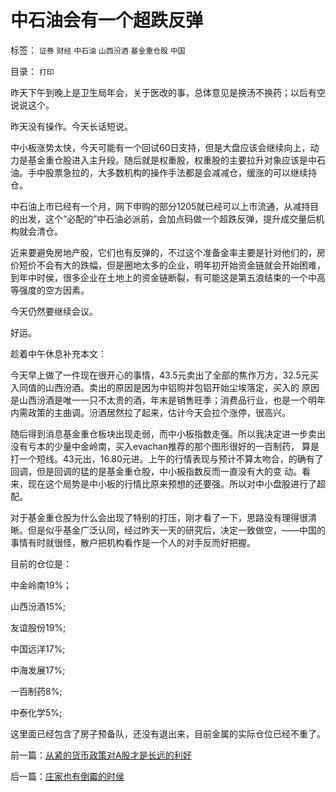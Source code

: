 # 中石油会有一个超跌反弹

标签： `证券` `财经` `中石油` `山西汾酒` `基金重仓股` `中国` 

目录： `打印`

昨天下午到晚上是卫生局年会，关于医改的事，总体意见是换汤不换药；以后有空说说这个。



昨天没有操作。今天长话短说。



中小板涨势太快，今天可能有一个回试60日支持，但是大盘应该会继续向上，动力是基金重仓股进入主升段。随后就是权重股，权重股的主要拉升对象应该是中石油。手中股票急拉的，大多数机构的操作手法都是会减减仓，缓涨的可以继续持仓。



中石油上市已经有一个月，网下申购的部分1205就已经可以上市流通，从减持目的出发，这个“必配的”中石油必派前，会加点码做一个超跌反弹，提升成交量后机构就会清仓。



近来要避免房地产股，它们也有反弹的，不过这个准备金率主要是针对他们的，房价短价不会有大的跌幅，但是圈地太多的企业，明年初开始资金链就会开始困难，到年中时侯，很多企业在土地上的资金链断裂，有可能这是第五浪结束的一个中高等强度的空方因素。



今天仍然要继续会议。



好运。



趁着中午休息补充本文：

今天早上做了一件现在很开心的事情，43.5元卖出了全部的焦作万方，32.5元买入同值的山西汾酒。卖出的原因是因为中铝购并包铝开始尘埃落定，买入的
原因是山西汾酒是唯一一只不太贵的酒，年末是销售旺季；消费品行业，也是一个明年内需政策的主曲调。汾酒居然拉了起来，估计今天会拉个涨停，很高兴。



随后得到消息基金重仓板块出现走弱，而中小板指数走强。所以我决定进一步卖出没有亏本的少量中金岭南，买入evachan推荐的那个图形很好的一百制药，
算是打一个短线。43元出，16.80元进。上午的行情表现与预计不算太吻合，的确有了回调，但是回调的猛的是基金重仓股，中小板指数反而一直没有大的变
动。看来，现在这个局势是中小板的行情比原来预想的还要强。所以对中小盘股进行了超配。



对于基金重仓股为什么会出现了特别的打压，刚才看了一下，思路没有理得很清晰。但是似乎基金广泛认同，经过昨天一天的研究后，决定一致做空，——中国的事情有时就很怪，散户把机构看作是一个人的对手反而好把握。



目前的仓位是：

中金岭南19%；

山西汾酒15%;

友谊股份19%;

中国远洋17%;

中海发展17%;

一百制药8%;

中泰化学5%;



这里面已经包含了房子预备队，还没有退出来，目前金属的实际仓位已经不重了。

前一篇：[从紧的货币政策对A股才是长远的利好](../../../2007/12/9/从紧的货币政策对A股才是长远的利好.md)

后一篇：[庄家也有倒霉的时侯](../../../2007/12/11/庄家也有倒霉的时侯.md)